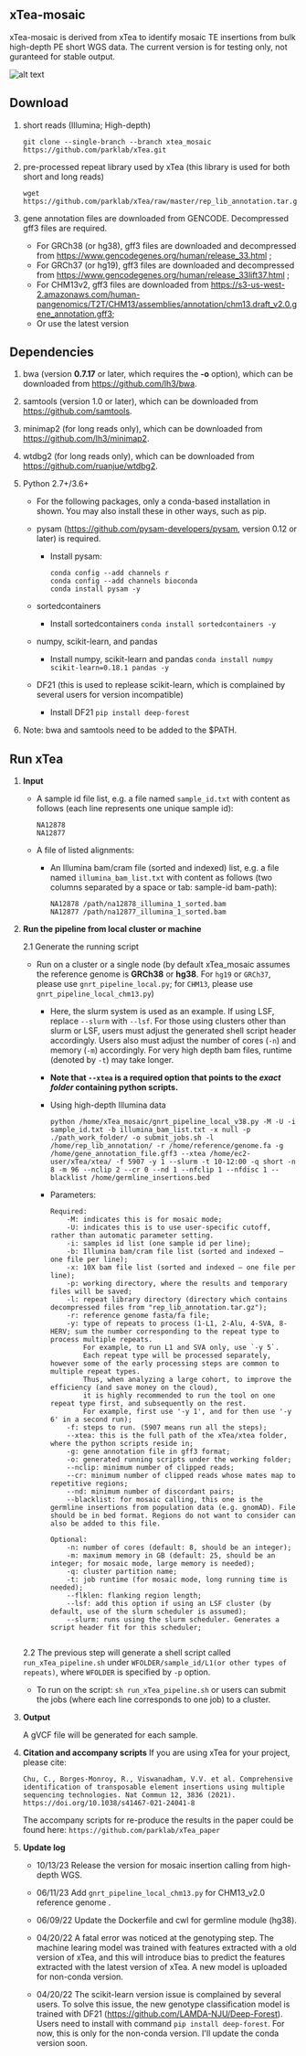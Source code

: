 
## xTea-mosaic

xTea-mosaic is derived from xTea to identify mosaic TE insertions from bulk high-depth PE short WGS data. The current version is for testing only, not guranteed for stable output.

![alt text](./xTea_workflow.png)


## Download

1. short reads (Illumina; High-depth)

	```
	git clone --single-branch --branch xtea_mosaic https://github.com/parklab/xTea.git
	```
2. pre-processed repeat library used by xTea (this library is used for both short and long reads)  
	
	```
	wget https://github.com/parklab/xTea/raw/master/rep_lib_annotation.tar.gz
	```
	
3. gene annotation files are downloaded from GENCODE. Decompressed gff3 files are required.
	+ For GRCh38 (or hg38), gff3 files are downloaded and decompressed from https://www.gencodegenes.org/human/release_33.html ;
	+ For GRCh37 (or hg19), gff3 files are downloaded and decompressed from https://www.gencodegenes.org/human/release_33lift37.html ;
	+ For CHM13v2, gff3 files are downloaded from https://s3-us-west-2.amazonaws.com/human-pangenomics/T2T/CHM13/assemblies/annotation/chm13.draft_v2.0.gene_annotation.gff3;
	+ Or use the latest version

## Dependencies

1. bwa (version **0.7.17** or later, which requires the **-o** option), which can be downloaded from https://github.com/lh3/bwa.
2. samtools (version 1.0 or later), which can be downloaded from https://github.com/samtools.
3. minimap2 (for long reads only), which can be downloaded from https://github.com/lh3/minimap2.
4. wtdbg2 (for long reads only), which can be downloaded from https://github.com/ruanjue/wtdbg2.
5. Python 2.7+/3.6+
	+ For the following packages, only a conda-based installation in shown. You may also install these in other ways, such as pip. 
	+ pysam (https://github.com/pysam-developers/pysam, version 0.12 or later) is required.
		+ Install pysam:
			```
			conda config --add channels r
			conda config --add channels bioconda
			conda install pysam -y
			```
	+ sortedcontainers
		+ Install sortedcontainers
		`conda install sortedcontainers -y`

	+ numpy, scikit-learn, and pandas
		+ Install numpy, scikit-learn and pandas
		`conda install numpy scikit-learn=0.18.1 pandas -y`

	+ DF21 (this is used to replease scikit-learn, which is complained by several users for version incompatible)
		+ Install DF21
		`pip install deep-forest`

6. Note: bwa and samtools need to be added to the $PATH.



## Run xTea
1. **Input**
	+ A sample id file list, e.g. a file named `sample_id.txt` with content as follows (each line represents one unique sample id):
	
		```
		NA12878
		NA12877
		```
	
	+ A file of listed alignments:

		+ An Illumina bam/cram file (sorted and indexed) list, e.g. a file named `illumina_bam_list.txt` with content as follows (two columns separated by a space or tab: sample-id bam-path):

			```
			NA12878 /path/na12878_illumina_1_sorted.bam
			NA12877 /path/na12877_illumina_1_sorted.bam
			```


2. **Run the pipeline from local cluster or machine**
	

	2.1 Generate the running script
			
	+ Run on a cluster or a single node (by default xTea_mosaic assumes the reference genome is **GRCh38** or **hg38**. For `hg19` or `GRCh37`, please use `gnrt_pipeline_local.py`; for `CHM13`, please use `gnrt_pipeline_local_chm13.py`)
		+ Here, the slurm system is used as an example. If using LSF, replace `--slurm` with `--lsf`. For those using clusters other than slurm or LSF, users must adjust the generated shell script header accordingly. Users also must adjust the number of cores (`-n`) and memory (`-m`) accordingly. For very high depth bam files, runtime (denoted by `-t`) may take longer.
		+ **Note that `--xtea` is a required option that points to the *exact folder* containing python scripts.**

		+ Using high-depth Illumina data
			```
			python /home/xTea_mosaic/gnrt_pipeline_local_v38.py -M -U -i sample_id.txt -b illumina_bam_list.txt -x null -p ./path_work_folder/ -o submit_jobs.sh -l /home/rep_lib_annotation/ -r /home/reference/genome.fa -g /home/gene_annotation_file.gff3 --xtea /home/ec2-user/xTea/xtea/ -f 5907 -y 1 --slurm -t 10-12:00 -q short -n 8 -m 96 --nclip 2 --cr 0 --nd 1 --nfclip 1 --nfdisc 1 --blacklist /home/germline_insertions.bed
			```

		+ Parameters:
			
			```
			Required:
			    -M: indicates this is for mosaic mode;
			    -U: indicates this is to use user-specific cutoff, rather than automatic parameter setting.
				-i: samples id list (one sample id per line);
				-b: Illumina bam/cram file list (sorted and indexed — one file per line);
				-x: 10X bam file list (sorted and indexed — one file per line);
				-p: working directory, where the results and temporary files will be saved;
				-l: repeat library directory (directory which contains decompressed files from "rep_lib_annotation.tar.gz");
				-r: reference genome fasta/fa file;
				-y: type of repeats to process (1-L1, 2-Alu, 4-SVA, 8-HERV; sum the number corresponding to the repeat type to process multiple repeats. 
				    For example, to run L1 and SVA only, use `-y 5`. 
				    Each repeat type will be processed separately, however some of the early processing steps are common to multiple repeat types.
				    Thus, when analyzing a large cohort, to improve the efficiency (and save money on the cloud), 
				    it is highly recommended to run the tool on one repeat type first, and subsequently on the rest. 
				    For example, first use '-y 1', and for then use '-y 6' in a second run);
				-f: steps to run. (5907 means run all the steps);
				--xtea: this is the full path of the xTea/xtea folder, where the python scripts reside in;
				-g: gene annotation file in gff3 format;
				-o: generated running scripts under the working folder;
				--nclip: minimum number of clipped reads;
				--cr: minimum number of clipped reads whose mates map to repetitive regions;
				--nd: minimum number of discordant pairs;
				--blacklist: for mosaic calling, this one is the germline insertions from population data (e.g. gnomAD). File should be in bed format. Regions do not want to consider can also be added to this file.

			Optional:
				-n: number of cores (default: 8, should be an integer);
				-m: maximum memory in GB (default: 25, should be an integer; for mosaic mode, large memory is needed);
				-q: cluster partition name;
				-t: job runtime (for mosaic mode, long running time is needed);
				--flklen: flanking region length;
				--lsf: add this option if using an LSF cluster (by default, use of the slurm scheduler is assumed);
				--slurm: runs using the slurm scheduler. Generates a script header fit for this scheduler;


			```
		
	2.2 The previous step will generate a shell script called `run_xTea_pipeline.sh` under `WFOLDER/sample_id/L1(or other types of repeats)`, where `WFOLDER` is specified by `-p` option.
		
	+ To run on the script: `sh run_xTea_pipeline.sh` or users can submit the jobs (where each line corresponds to one job) to a cluster.
	
			
3. **Output**

	A gVCF file will be generated for each sample.


4. **Citation and accompany scripts**
	If you are using xTea for your project, please cite:
	
	```
	Chu, C., Borges-Monroy, R., Viswanadham, V.V. et al. Comprehensive identification of transposable element insertions using multiple sequencing technologies. Nat Commun 12, 3836 (2021). https://doi.org/10.1038/s41467-021-24041-8
	```

	The accompany scripts for re-produce the results in the paper could be found here: `https://github.com/parklab/xTea_paper`

6. **Update log**
	+ 10/13/23 Release the version for mosaic insertion calling from high-depth WGS.

	+ 06/11/23 Add `gnrt_pipeline_local_chm13.py` for CHM13_v2.0 reference genome .

	+ 06/09/22 Update the Dockerfile and cwl for germline module (hg38).

	+ 04/20/22 A fatal error was noticed at the genotyping step. The machine learing model was trained with features extracted with a old version of xTea, and this will introduce bias to predict the features extracted with the latest version of xTea. A new model is uploaded for non-conda version.
	
	+ 04/20/22 The scikit-learn version issue is complained by several users. To solve this issue, the new genotype classification model is trained with DF21 (https://github.com/LAMDA-NJU/Deep-Forest). Users need to install with command `pip install deep-forest`. For now, this is only for the non-conda version. I'll update the conda version soon.
